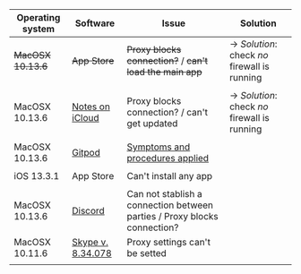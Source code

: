 | Operating system | Software | Issue | Solution |
| ---------------- | -------- | ----- | -------- |
| ~~MacOSX 10.13.6~~ | ~~App Store~~ |~~Proxy blocks connection?~~ / ~~can't load the main app~~ | → *Solution*: check _no_ firewall is running  |
|  |  |  |  |
|       MacOSX 10.13.6           |  [Notes on iCloud](https://www.icloud.com/notes/)        |  Proxy blocks connection? / can't get updated     | → *Solution*: check _no_ firewall is running 
|  |  |  |  |
|   MacOSX 10.13.6                 |  [Gitpod](https://gitpod.io/)      |  [Symptoms and procedures applied](https://bitbucket.org/imhicihu/domestic-issues/src/master/Gitpod.md)     |
|  |  |  |  |
|       iOS 13.3.1           |  App Store        |  Can't install any app     |
| | | |  |
|   MacOSX 10.13.6                 |  [Discord](https://discordapp.com/app)     | Can not stablish a connection between parties / Proxy blocks connection? |
|   MacOSX 10.11.6                 |  [Skype v. 8.34.078](https://skype.com/)     | Proxy settings can't be setted |
|  |  |  | |

